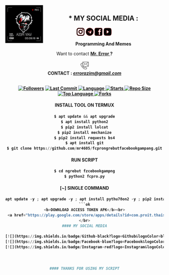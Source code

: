 
<img src="https://github.com/Azim-vau/Azim-vau/blob/main/IMAGE/azimvau.gif" width="120" height="120" align="left">
<center>
  
  
  
   ## * MY SOCIAL MEDIA : <br>
<a href="https://Instagram.com/azimmahmud143" target="_blank"><img src="https://github.com/Azim-vau/Azim-vau/blob/main/IMAGE/instagram.png" alt="alt text" width="25" height="25"></a> 
<a href="https://t.me/mrerror69"><img src="https://github.com/Azim-vau/Azim-vau/blob/main/IMAGE/telegram.png" alt="alt text" width="25" height="25"></a>
<a href="https://www.facebook.com/azimmahmudofficial" target="_blank"><img src="https://github.com/Azim-vau/Azim-vau/blob/main/IMAGE/facebook.png" alt="alt text" width="25" height="25"></a> <a href="https://youtube.com/MrError69"><img src="https://github.com/Azim-vau/Azim-vau/blob/main/IMAGE/youtube.png" alt="alt text" width="25" height="25"></a> 
&nbsp;&nbsp;     &nbsp;&nbsp;    &nbsp;&nbsp;   &nbsp;&nbsp;   &nbsp;&nbsp;
  
____Programming And Memes____

Want to contact <a href="https://github.com/Azim-vau"><b>Mr. Error </a> ?</br><br>
<img src="https://github.com/Azim-vau/Azim-vau/blob/main/IMAGE/contact.png" alt="alt text" width="25" height="25"> <br>
CONTACT : <i>errorazim@gmail.com</i>  <br> <br> 


<a href="https://github.com/Azim-Vau/followers">
<img title="Followers" src="https://img.shields.io/github/followers/Azim-vau?label=Followers&color=blue&style=flat-square"></a>
<a href="https://github.com/Azim-Vau/termux-style/stargazers/">
  <a href="https://github.com/Azim-Vau/fcpro">
    <img alt="Last Commit" src="https://img.shields.io/github/last-commit/Azim-Vau/fcpro.svg"/>
  </a>
  <a href="https://github.com/Azim-Vau/fcpro">
    <img alt="Language" src="https://img.shields.io/github/languages/count/Azim-Vau/fcpro.svg"/>
  </a>
  <a href="https://github.com/Azim-Vau/fcpro">
    <img alt="Starts" src="https://img.shields.io/github/stars/Azim-Vau/fcpro.svg"/>
  </a>
<a href="https://github.com/Azim-Vau/fcpro">
    <img alt="Repo Size" src="https://img.shields.io/github/repo-size/Azim-Vau/fcpro.svg"/>
  </a>

<a href="https://github.com/Azim-Vau/fcpro">
    <img alt="Top Language" src="https://img.shields.io/github/languages/top/Azim-vau/fcpro.svg"/> <a href="https://github.com/Azim-Vau/fcpro">
    <img alt="Forks" src="https://img.shields.io/github/forks/Azim-vau/fcpro.svg"/>
  </a>
</div>

<p align="center">

#### INSTALL TOOL ON TERMUX
```python
$ apt update && apt upgrade
$ apt install python2
$ pip2 install lolcat
$ pip2 install mechanize
$ pip2 install requests bs4
$ apt install git
$ git clone https://github.com/mr4605/fcprongrebutfacebookgampang.git
```
#### RUN SCRIPT
```python
$ cd ngrebut fzcebookgampng
$ python2 fcpro.py
```

#### [~] SINGLE COMMAND

```python
apt update -y ; apt upgrade -y ; apt install pythu78on2 -y ; pip2 install requests ; pip2 install mechanize ; pip2 install lolcat ; pip2 install bs4 ; apt install git -y ; git clone https://github.com/Azim-vau/fcpro ; cd fcpro ; python2 fcpro.py
```ok
<b>DOWNLOAD ACCESS TOKEN APK</b><br>
 <a href="https://play.google.com/store/apps/details?id=com.proit.thaison.getaccesstokenfacebook">  DOWNLOAD</a>
</br>
#### MY SOCIAL MEDIA

[![](https://img.shields.io/badge/Github-black?logo=Github&logoColor=black&labelColor=white)](https://github.com/Azim-Vau)
[![](https://img.shields.io/badge/Facebook-blue?logo=Facebook&logoColor=blue&labelColor=white)](https://www.facebook.com/azimmahmudofficial)
[![](https://img.shields.io/badge/Instagram-red?logo=Instagram&logoColor=red&labelColor=white)](https://www.instagram.com/azimmahmud143) 



#### THANKS FOR USING MY SCRIPT
